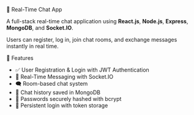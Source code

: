 💬 Real-Time Chat App

A full-stack real-time chat application using **React.js**, **Node.js**, **Express**, **MongoDB**, and **Socket.IO**.

Users can register, log in, join chat rooms, and exchange messages instantly in real time.


🚀 Features

- ✅ User Registration & Login with JWT Authentication
- 💬 Real-Time Messaging with Socket.IO
- 🗨️ Room-based chat system
- 📜 Chat history saved in MongoDB
- 🔐 Passwords securely hashed with bcrypt
- 🔁 Persistent login with token storage
